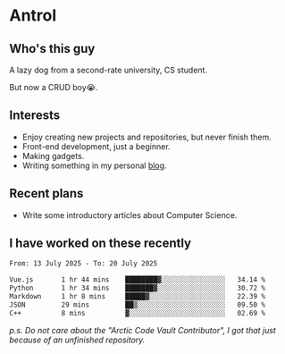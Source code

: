 # Antrol

## Who's this guy

A lazy dog from a second-rate university, CS student.

But now a CRUD boy😭.

## Interests

* Enjoy creating new projects and repositories, but never finish them.
* Front-end development, just a beginner.
* Making gadgets.
* Writing something in my personal [blog](https://blog.antrol.xyz/).

## Recent plans

* Write some introductory articles about Computer Science.

<!--
* Try to develop a website for [Anime4KCPP](https://github.com/TianZerL/Anime4KCPP).
* Develop a Markdown renderer which user can customize its css, of course it is GUI-based.~~(If I could finish  it before getting bored)~~
* Work with my [teammates](https://github.com/SWJTU-Lazy-Dogs).
* Find something interests me, as a hobby after finishing my ~~boring~~ homework.
-->

## I have worked on these recently

<!--START_SECTION:waka-->

```txt
From: 13 July 2025 - To: 20 July 2025

Vue.js       1 hr 44 mins    ████████▓░░░░░░░░░░░░░░░░   34.14 %
Python       1 hr 34 mins    ███████▓░░░░░░░░░░░░░░░░░   30.72 %
Markdown     1 hr 8 mins     █████▓░░░░░░░░░░░░░░░░░░░   22.39 %
JSON         29 mins         ██▒░░░░░░░░░░░░░░░░░░░░░░   09.50 %
C++          8 mins          ▓░░░░░░░░░░░░░░░░░░░░░░░░   02.69 %
```

<!--END_SECTION:waka-->

*p.s.  Do not care about the "Arctic Code Vault Contributor", I got that just because of an unfinished repository.*

<!--
**qzmlgfj/qzmlgfj** is a ✨ _special_ ✨ repository because its `README.md` (this file) appears on your GitHub profile.

Here are some ideas to get you started:

- 🔭 I’m currently working on ...
- 🌱 I’m currently learning ...
- 👯 I’m looking to collaborate on ...
- 🤔 I’m looking for help with ...
- 💬 Ask me about ...
- 📫 How to reach me: ...
- 😄 Pronouns: ...
- ⚡ Fun fact: ...
-->
